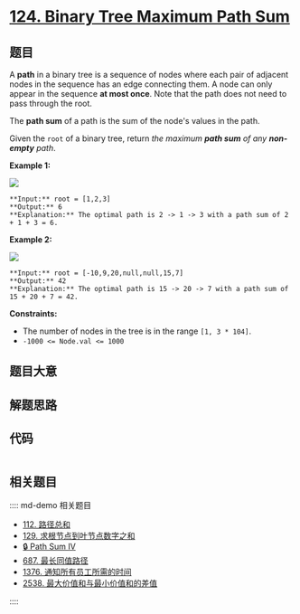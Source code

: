 # [124. Binary Tree Maximum Path Sum](https://leetcode.com/problems/binary-tree-maximum-path-sum)

## 题目

A **path** in a binary tree is a sequence of nodes where each pair of adjacent
nodes in the sequence has an edge connecting them. A node can only appear in
the sequence **at most once**. Note that the path does not need to pass
through the root.

The **path sum** of a path is the sum of the node's values in the path.

Given the `root` of a binary tree, return _the maximum **path sum** of any
**non-empty** path_.



**Example 1:**

![](https://assets.leetcode.com/uploads/2020/10/13/exx1.jpg)

    
    
    **Input:** root = [1,2,3]
    **Output:** 6
    **Explanation:** The optimal path is 2 -> 1 -> 3 with a path sum of 2 + 1 + 3 = 6.
    

**Example 2:**

![](https://assets.leetcode.com/uploads/2020/10/13/exx2.jpg)

    
    
    **Input:** root = [-10,9,20,null,null,15,7]
    **Output:** 42
    **Explanation:** The optimal path is 15 -> 20 -> 7 with a path sum of 15 + 20 + 7 = 42.
    



**Constraints:**

  * The number of nodes in the tree is in the range `[1, 3 * 104]`.
  * `-1000 <= Node.val <= 1000`


## 题目大意

## 解题思路

## 代码

```javascript

```

## 相关题目

:::: md-demo 相关题目
- [112. 路径总和](./0112.md)
- [129. 求根节点到叶节点数字之和](./0129.md)
- [🔒 Path Sum IV](https://leetcode.com/problems/path-sum-iv)
- [687. 最长同值路径](https://leetcode.com/problems/longest-univalue-path)
- [1376. 通知所有员工所需的时间](https://leetcode.com/problems/time-needed-to-inform-all-employees)
- [2538. 最大价值和与最小价值和的差值](https://leetcode.com/problems/difference-between-maximum-and-minimum-price-sum)

::::

